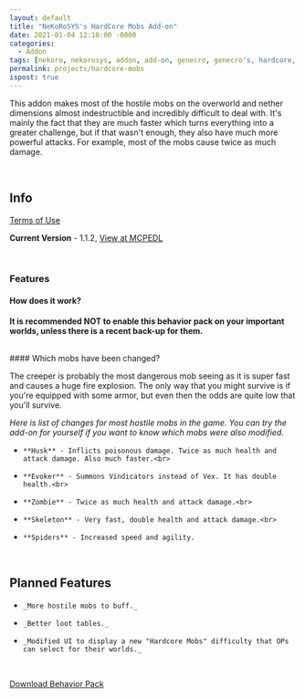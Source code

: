 ```yaml
---
layout: default
title: "NeKoRoSYS's HardCore Mobs Add-on"
date: 2021-01-04 12:10:00 -0000
categories:
  - Addon
tags: [nekoro, nekorosys, addon, add-on, genecro, genecro's, hardcore, hardcore mobs, genecro's hardcore mobs, necro, necro's, necro's hardcore mobs]
permalink: projects/hardcore-mobs
ispost: true
---
```

This addon makes most of the hostile mobs on the overworld and nether dimensions almost indestructible and incredibly difficult to deal with. It's mainly the fact that they are much faster which turns everything into a greater challenge, but if that wasn't enough, they also have much more powerful attacks. For example, most of the mobs cause twice as much damage.

<br>

## Info

[Terms of Use](https://nekorosys.github.io/docs/terms_of_use/)

**Current Version** - 1.1.2, <a href="https://mcpedl.com/hardcore-mobs-addon" target="_blank">View at MCPEDL</a>

<br>

### Features

#### How does it work?

**It is recommended NOT to enable this behavior pack on your important worlds, unless there is a recent back-up for them.**<br>

<br>
#### Which mobs have been changed?

The creeper is probably the most dangerous mob seeing as it is super fast and causes a huge fire explosion. The only way that you might survive is if you're equipped with some armor, but even then the odds are quite low that you'll survive. 

_Here is list of changes for most hostile mobs in the game. You can try the add-on for yourself if you want to know which mobs were also modified._

-     **Husk** - Inflicts poisonous damage. Twice as much health and attack damage. Also much faster.<br>
-     **Evoker** - Summons Vindicators instead of Vex. It has double health.<br>
-     **Zombie** - Twice as much health and attack damage.<br>
-     **Skeleton** - Very fast, double health and attack damage.<br>
-     **Spiders** - Increased speed and agility.

<br>

## Planned Features

-     _More hostile mobs to buff._
-     _Better loot tables._
-     _Modified UI to display a new "Hardcore Mobs" difficulty that OPs can select for their worlds._

<br>

[Download Behavior Pack](https://download1587.mediafire.com/0h0yhdkx9d1g/1nfjc3qonp16vvt/HCMobsB.mcpack)
